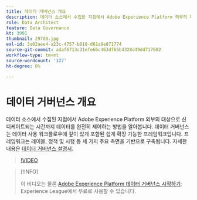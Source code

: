 ```yaml
---
title: 데이터 거버넌스 개요
description: 데이터 소스에서 수집된 지점에서 Adobe Experience Platform 외부의 대상으로 신디케이트되는 시간까지 데이터를 완전히 제어하는 방법을 알아봅니다.
role: Data Architect
feature: Data Governance
kt: 3991
thumbnail: 29708.jpg
exl-id: 3a02aee4-a23c-4757-b910-d61a9e871774
source-git-commit: adaf6713c31efe66c463df65b4328d49dd717602
workflow-type: tm+mt
source-wordcount: '127'
ht-degree: 8%

---
```


# 데이터 거버넌스 개요

데이터 소스에서 수집된 지점에서 Adobe Experience Platform 외부의 대상으로 신디케이트되는 시간까지 데이터를 완전히 제어하는 방법을 알아봅니다. 데이터 거버넌스는 데이터 사용 워크플로우에 깊이 있게 포함된 쉽게 확장 가능한 프레임워크입니다. 프레임워크는 레이블, 정책 및 시행 등 세 가지 주요 측면을 기반으로 구축됩니다. 자세한 내용은 [데이터 거버넌스 설명서](https://experienceleague.adobe.com/docs/experience-platform/data-governance/home.html?lang=ko).

>[!VIDEO](https://video.tv.adobe.com/v/29708?quality=12&learn=on)

>[!INFO]
>
> 이 비디오는 물론 [Adobe Experience Platform 데이터 거버넌스 시작하기](https://experienceleague.adobe.com/?recommended=ExperiencePlatform-D-1-2021.1.dgov.gs): Experience League에서 무료로 사용할 수 있습니다.


